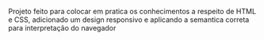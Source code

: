 Projeto feito para colocar em pratica os conhecimentos a respeito de HTML e CSS, adicionado um design responsivo e aplicando a semantica correta para interpretação do navegador
